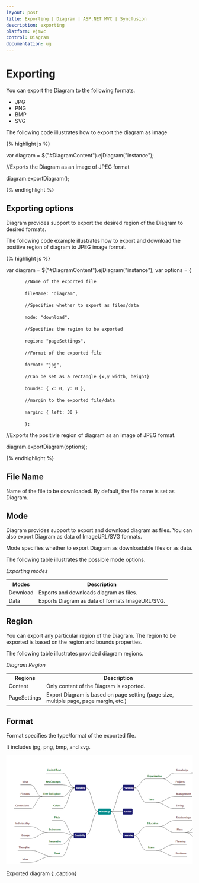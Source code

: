 ```yaml
---
layout: post
title: Exporting | Diagram | ASP.NET MVC | Syncfusion
description: exporting
platform: ejmvc
control: Diagram
documentation: ug
---
```


# Exporting

You can export the Diagram to the following formats.

* JPG
* PNG
* BMP
* SVG



The following code illustrates how to export the diagram as image

{% highlight js %}

var diagram = $("#DiagramContent").ejDiagram("instance");

//Exports the Diagram as an image of JPEG format

diagram.exportDiagram();

{% endhighlight %}

## Exporting options

Diagram provides support to export the desired region of the Diagram to desired formats. 

The following code example illustrates how to export and download the positive region of diagram to JPEG image format.

{% highlight js %}

var diagram = $("#DiagramContent").ejDiagram("instance");
var options = {

           //Name of the exported file

           fileName: "diagram", 

           //Specifies whether to export as files/data

           mode: "download", 

           //Specifies the region to be exported

           region: "pageSettings", 

           //Format of the exported file

           format: "jpg",

           //Can be set as a rectangle {x,y width, height}

           bounds: { x: 0, y: 0 }, 

           //margin to the exported file/data

           margin: { left: 30 }

           };

//Exports the positivie region of diagram as an image of JPEG format.

diagram.exportDiagram(options);

{% endhighlight %}



## File Name

Name of the file to be downloaded. By default, the file name is set as Diagram.

## Mode

Diagram provides support to export and download diagram as files. You can also export Diagram as data of ImageURL/SVG formats.

Mode specifies whether to export Diagram as downloadable files or as data. 

The following table illustrates the possible mode options.

_Exporting modes_

<table>
<tr>
<th>
Modes</th><th>
Description</th></tr>
<tr>
<td>
Download</td><td>
Exports and downloads diagram as files. </td></tr>
<tr>
<td>
Data</td><td>
Exports Diagram as data of formats ImageURL/SVG.</td></tr>
</table>


## Region

You can export any particular region of the Diagram. The region to be exported is based on the region and bounds properties.

The following table illustrates provided diagram regions.

_Diagram Region_

<table>
<tr>
<th>
Regions</th><th>
Description</th></tr>
<tr>
<td>
Content</td><td>
Only content of the Diagram is exported.</td></tr>
<tr>
<td>
PageSettings</td><td>
Export Diagram is based on page setting (page size, multiple page, page margin, etc.)</td></tr>
</table>


## Format

Format specifies the type/format of the exported file.

It includes jpg, png, bmp, and svg.

![](Exporting_images/Exporting_img1.png)

Exported diagram
{:.caption}
